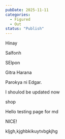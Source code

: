 ```yaml
---
pubDate: 2025-11-11
categories:
  - Figured
  - Out
status: "Publish"
---
```


Hinay

Salfonh

SElpon

Gitra Harana

Parokya ni Edgar.

I shoulod be updated now

shop

Hello testing page for md


NICE!


kljgh,kjghbkikuytvbgkjhg

